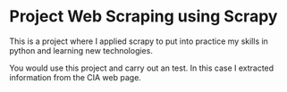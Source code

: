 # Project Web Scraping using Scrapy 

This is a project where I applied scrapy to put into practice my skills in python and 
learning new technologies.

You would use this project and carry out an test. In this case I extracted information from the CIA
web page.